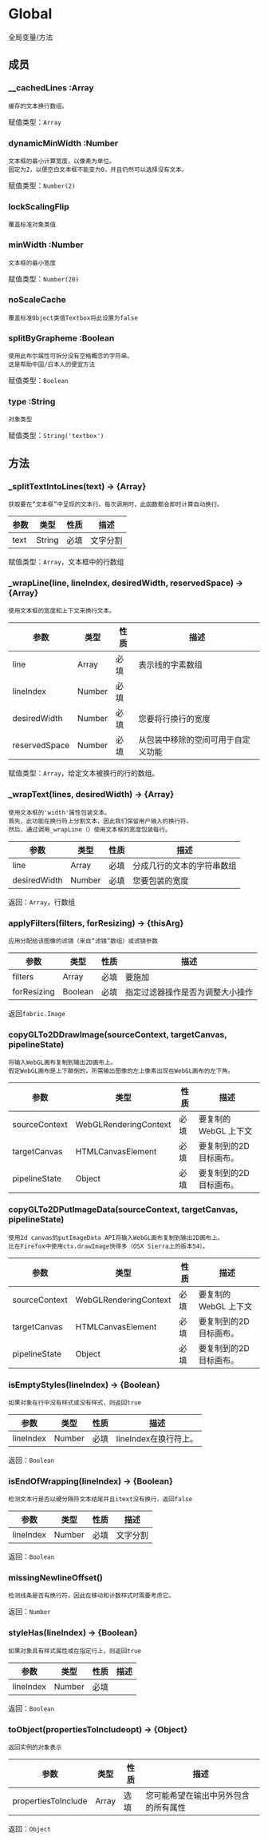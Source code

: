 # Global
全局变量/方法


## 成员

### __cachedLines :Array
    缓存的文本换行数组。
赋值类型：`Array`


### dynamicMinWidth :Number
    文本框的最小计算宽度，以像素为单位。
    固定为2，以便空白文本框不能变为0，并且仍然可以选择没有文本。
赋值类型：`Number(2)`

### lockScalingFlip
    覆盖标准对象类值

### minWidth :Number
    文本框的最小宽度
赋值类型：`Number(20)`

### noScaleCache
    覆盖标准Object类值Textbox将此设置为false 

### splitByGrapheme :Boolean
    使用此布尔属性可拆分没有空格概念的字符串。
    这是帮助中国/日本人的便宜方法
赋值类型：`Boolean`

### type :String
    对象类型 
赋值类型：`String('textbox')`


## 方法

### _splitTextIntoLines(text) → {Array}
    获取要在“文本框”中呈现的文本行。每次调用时，此函数都会即时计算自动换行。
参数|类型|性质|描述
|---|---|---|---
text|String|必填|文字分割
赋值类型：`Array`，文本框中的行数组

### _wrapLine(line, lineIndex, desiredWidth, reservedSpace) → {Array}
    使用文本框的宽度和上下文来换行文本。
参数|类型|性质|描述
|---|---|---|---
line|Array|必填|表示线的字素数组
lineIndex|Number|必填|
desiredWidth|Number|必填|您要将行换行的宽度
reservedSpace|Number|必填|从包装中移除的空间可用于自定义功能
赋值类型：`Array`，给定文本被换行的行的数组。



### _wrapText(lines, desiredWidth) → {Array}
    使用文本框的'width'属性包装文本。
    首先，此功能在换行符上分割文本，因此我们保留用户输入的换行符。
    然后，通过调用_wrapLine（）使用文本框的宽度包装每行。
参数|类型|性质|描述
|---|---|---|---
line|Array|必填|分成几行的文本的字符串数组
desiredWidth|Number|必填|您要包装的宽度
返回：`Array`，行数组


### applyFilters(filters, forResizing) → {thisArg}
    应用分配给该图像的滤镜（来自“滤镜”数组）或滤镜参数
参数|类型|性质|描述
|---|---|---|---
filters|Array|必填|要施加
forResizing|Boolean|必填|指定过滤器操作是否为调整大小操作
返回`fabric.Image`

### copyGLTo2DDrawImage(sourceContext, targetCanvas, pipelineState)
    将输入WebGL画布复制到输出2D画布上。
    假定WebGL画布是上下颠倒的，所需输出图像的左上像素出现在WebGL画布的左下角。
参数|类型|性质|描述
|---|---|---|---
sourceContext|WebGLRenderingContext|必填|要复制的 WebGL 上下文
targetCanvas|HTMLCanvasElement|必填|要复制到的2D目标画布。
pipelineState|Object|必填|要复制到的2D目标画布。

### copyGLTo2DPutImageData(sourceContext, targetCanvas, pipelineState)
    使用2d canvas的putImageData API将输入WebGL画布复制到输出2D画布上。
    比在Firefox中使用ctx.drawImage快得多（OSX Sierra上的版本54）。
参数|类型|性质|描述
|---|---|---|---
sourceContext|WebGLRenderingContext|必填|要复制的 WebGL 上下文
targetCanvas|HTMLCanvasElement|必填|要复制到的2D目标画布。
pipelineState|Object|必填|要复制到的2D目标画布。

### isEmptyStyles(lineIndex) → {Boolean}
    如果对象在行中没有样式或没有样式，则返回true
参数|类型|性质|描述
|---|---|---|---
lineIndex|Number|必填|lineIndex在换行符上。
返回：`Boolean`

### isEndOfWrapping(lineIndex) → {Boolean}
    检测文本行是否以硬分隔符文本结尾并且itext没有换行，返回false
参数|类型|性质|描述
|---|---|---|---
lineIndex|Number|必填|文字分割
返回：`Boolean`

### missingNewlineOffset()
    检测线条是否有换行符，因此在移动和计数样式时需要考虑它。
返回：`Number`

### styleHas(lineIndex) → {Boolean}
    如果对象具有样式属性或在指定行上，则返回true
参数|类型|性质|描述
|---|---|---|---
lineIndex|Number|必填|
返回：`Boolean`

### toObject(propertiesToIncludeopt) → {Object}
    返回实例的对象表示
参数|类型|性质|描述
|---|---|---|---
propertiesToInclude|Array|选填|您可能希望在输出中另外包含的所有属性
返回：`Object`
